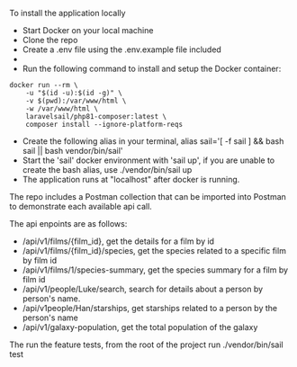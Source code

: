 To install the application locally
 - Start Docker on your local machine
 - Clone the repo
 - Create a .env file using the .env.example file included
-
 - Run the following command to install and setup the Docker container:
```
docker run --rm \
    -u "$(id -u):$(id -g)" \
    -v $(pwd):/var/www/html \
    -w /var/www/html \
    laravelsail/php81-composer:latest \
    composer install --ignore-platform-reqs
  ```

 - Create the following alias in your terminal, alias sail='[ -f sail ] && bash sail || bash vendor/bin/sail'
 - Start the 'sail' docker environment with 'sail up', if you are unable to create the bash alias, use ./vendor/bin/sail up
 - The application runs at "localhost" after docker is running.

The repo includes a Postman collection that can be imported into Postman to demonstrate each available api call.

The api enpoints are as follows:
 - /api/v1/films/{film_id}, get the details for a film by id
 - /api/v1/films/{film_id}/species, get the species related to a specific film by film id
 - /api/v1/films/1/species-summary, get the species summary for a film by film id
 - /api/v1/people/Luke/search, search for details about a person by person's name.
 - /api/v1people/Han/starships, get starships related to a person by the person's name
 - /api/v1/galaxy-population, get the total population of the galaxy

The run the feature tests, from the root of the project run ./vendor/bin/sail test